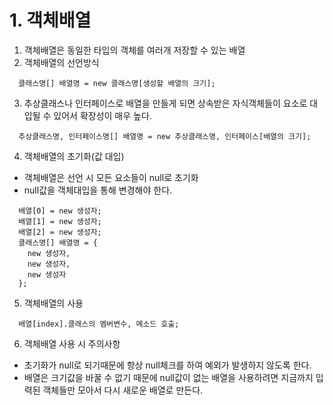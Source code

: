 # 1. 객체배열
1. 객체배열은 동일한 타입의 객체를 여러개 저장할 수 있는 배열
2. 객체배열의 선언방식
```
  클래스명[] 배열명 = new 클래스명[생성할 배열의 크기];
```
3. 추상클래스나 인터페이스로 배열을 만들게 되면 상속받은 자식객체들이 요소로 대입될 수 있어서 확장성이 매우 높다.
```
  추상클래스명, 인터페이스명[] 배열명 = new 추상클래스명, 인터페이스[배열의 크기];
```
4. 객체배열의 초기화(값 대입)
  - 객체배열은 선언 시 모든 요소들이 null로 초기화
  - null값을 객체대입을 통해 변경해야 한다.
```
  배열[0] = new 생성자;
  배열[1] = new 생성자;
  배열[2] = new 생성자;
  클래스명[] 배열명 = {
    new 생성자,
    new 생성자,
    new 생성자
  };   
```
5. 객체배열의 사용
```
  배열[index].클래스의 멤버변수, 메소드 호출;
```
6. 객체배열 사용 시 주의사항
  - 초기화가 null로 되기때문에 항상 null체크를 하여 예외가 발생하지 않도록 한다.
  - 배열은 크기값을 바꿀 수 없기 때문에 null값이 없는 배열을 사용하려면 지금까지 입력된 객체들만 모아서 다시 새로운 배열로 만든다.